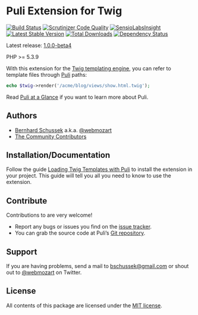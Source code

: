 Puli Extension for Twig
=======================

[![Build Status](https://travis-ci.org/puli/twig-extension.png?branch=1.0.0-beta4)](https://travis-ci.org/puli/twig-extension)
[![Scrutinizer Code Quality](https://scrutinizer-ci.com/g/puli/twig-extension/badges/quality-score.png?b=1.0.0-beta4)](https://scrutinizer-ci.com/g/puli/twig-extension/?branch=1.0.0-beta4)
[![SensioLabsInsight](https://insight.sensiolabs.com/projects/63fa6b60-7f9c-4a47-ab76-db0e259f9075/mini.png)](https://insight.sensiolabs.com/projects/63fa6b60-7f9c-4a47-ab76-db0e259f9075)
[![Latest Stable Version](https://poser.pugx.org/puli/twig-extension/v/stable.png)](https://packagist.org/packages/puli/twig-extension)
[![Total Downloads](https://poser.pugx.org/puli/twig-extension/downloads.png)](https://packagist.org/packages/puli/twig-extension)
[![Dependency Status](https://www.versioneye.com/php/puli:twig-extension/1.0.0/badge.png)](https://www.versioneye.com/php/puli:twig-extension/1.0.0)

Latest release: [1.0.0-beta4](https://packagist.org/packages/puli/twig-extension#1.0.0-beta4)

PHP >= 5.3.9

With this extension for the [Twig templating engine], you can refer to template
files through [Puli] paths:

```php
echo $twig->render('/acme/blog/views/show.html.twig');
```

Read [Puli at a Glance] if you want to learn more about Puli.

Authors
-------

* [Bernhard Schussek] a.k.a. [@webmozart]
* [The Community Contributors]

Installation/Documentation
--------------------------

Follow the guide [Loading Twig Templates with Puli] to install the extension in
your project. This guide will tell you all you need to know to use the extension.

Contribute
----------

Contributions to are very welcome!

* Report any bugs or issues you find on the [issue tracker].
* You can grab the source code at Puli’s [Git repository].

Support
-------

If you are having problems, send a mail to bschussek@gmail.com or shout out to
[@webmozart] on Twitter.

License
-------

All contents of this package are licensed under the [MIT license].

[Bernhard Schussek]: http://webmozarts.com
[The Community Contributors]: https://github.com/puli/twig-extension/graphs/contributors
[Twig templating engine]: http://twig.sensiolabs.org
[Puli]: http://puli.io
[Loading Twig Templates with Puli]: http://docs.puli.io/en/latest/extensions/twig.html
[Puli at a Glance]: http://docs.puli.io/en/latest/at-a-glance.html
[issue tracker]: https://github.com/puli/issues/issues
[Git repository]: https://github.com/puli/twig-extension
[@webmozart]: https://twitter.com/webmozart
[MIT license]: LICENSE
